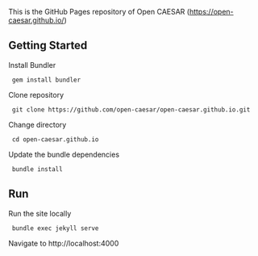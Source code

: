 This is the GitHub Pages repository of Open CAESAR (https://open-caesar.github.io/)

## Getting Started

Install Bundler

     gem install bundler

Clone repository

     git clone https://github.com/open-caesar/open-caesar.github.io.git
     
Change directory

     cd open-caesar.github.io
     
Update the bundle dependencies

     bundle install
     
## Run

Run the site locally

     bundle exec jekyll serve
     
Navigate to http://localhost:4000
